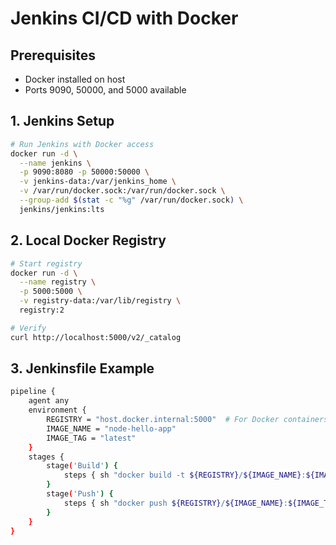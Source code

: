 # Jenkins CI/CD with Docker

## Prerequisites
- Docker installed on host
- Ports 9090, 50000, and 5000 available

## 1. Jenkins Setup
```bash
# Run Jenkins with Docker access
docker run -d \
  --name jenkins \
  -p 9090:8080 -p 50000:50000 \
  -v jenkins-data:/var/jenkins_home \
  -v /var/run/docker.sock:/var/run/docker.sock \
  --group-add $(stat -c "%g" /var/run/docker.sock) \
  jenkins/jenkins:lts
```

## 2. Local Docker Registry
```bash
# Start registry
docker run -d \
  --name registry \
  -p 5000:5000 \
  -v registry-data:/var/lib/registry \
  registry:2

# Verify
curl http://localhost:5000/v2/_catalog
```

## 3. Jenkinsfile Example
```bash
pipeline {
    agent any
    environment {
        REGISTRY = "host.docker.internal:5000"  # For Docker containers
        IMAGE_NAME = "node-hello-app"
        IMAGE_TAG = "latest"
    }
    stages {
        stage('Build') {
            steps { sh "docker build -t ${REGISTRY}/${IMAGE_NAME}:${IMAGE_TAG} ." }
        }
        stage('Push') {
            steps { sh "docker push ${REGISTRY}/${IMAGE_NAME}:${IMAGE_TAG}" }
        }
    }
}
```
